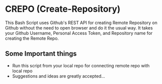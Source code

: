 # CREPO (Create-Repository) #
This Bash Script uses Github's REST API for creating Remote Repository on Github without the need to open browser and do it the usual way.
It takes your Github Username, Personal Access Token, and Repository name for creating the Remote Repo.

## Some Important things ##
* Run this script from your local repo for connecting remote repo with local repo
* Suggestions and ideas are greatly accepted...


